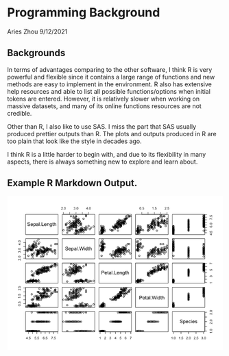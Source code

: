 Programming Background
================
Aries Zhou
9/12/2021

## Backgrounds

In terms of advantages comparing to the other software, I think R is
very powerful and flexible since it contains a large range of functions
and new methods are easy to implement in the environment. R also has
extensive help resources and able to list all possible functions/options
when initial tokens are entered. However, it is relatively slower when
working on massive datasets, and many of its online functions resources
are not credible.

Other than R, I also like to use SAS. I miss the part that SAS usually
produced prettier outputs than R. The plots and outputs produced in R
are too plain that look like the style in decades ago.

I think R is a little harder to begin with, and due to its flexibility
in many aspects, there is always something new to explore and learn
about.

## Example R Markdown Output.

![](../images/iris-1.png)<!-- -->
